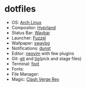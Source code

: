 # dotfiles

- OS: [Arch Linux](https://archlinux.org/)
- Compositor: [Hyprland](https://github.com/hyprwm/Hyprland)
- Status Bar: [Waybar](https://github.com/Alexays/Waybar)
- Launcher: [Fuzzel]()
- Wallpaper: [swaybg]()
- Notifications: [dunst]()
- Editor: [neovim]() with few plugins
- Git: [git](https://github.com/git/git) and [tig](https://github.com/jonas/tig)(pick and stage files)
- Terminal: [foot](https://codeberg.org/dnkl/foot)
- Fonts:
- File Manager:
- Magic: [Clash Verge Rev](https://github.com/clash-verge-rev/clash-verge-rev)

